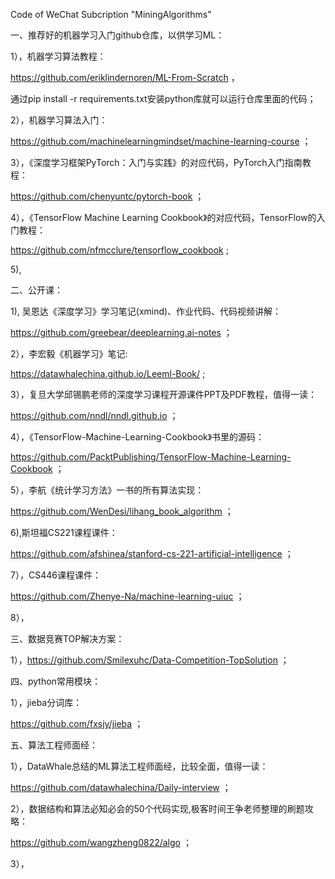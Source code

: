Code of WeChat Subcription "MiningAlgorithms"


一、推荐好的机器学习入门github仓库，以供学习ML：


1），机器学习算法教程： 

https://github.com/eriklindernoren/ML-From-Scratch ，

通过pip install -r requirements.txt安装python库就可以运行仓库里面的代码；


2），机器学习算法入门：

https://github.com/machinelearningmindset/machine-learning-course ；


3），《深度学习框架PyTorch：入门与实践》的对应代码，PyTorch入门指南教程：

https://github.com/chenyuntc/pytorch-book ；


4），《TensorFlow Machine Learning Cookbook》的对应代码，TensorFlow的入门教程：

https://github.com/nfmcclure/tensorflow_cookbook ;


5),





二、公开课：

1), 吴恩达《深度学习》学习笔记(xmind)、作业代码、代码视频讲解：

https://github.com/greebear/deeplearning.ai-notes ；


2），李宏毅《机器学习》笔记: 

https://datawhalechina.github.io/Leeml-Book/ ;


3），复旦大学邱锡鹏老师的深度学习课程开源课件PPT及PDF教程，值得一读：

https://github.com/nndl/nndl.github.io ；


4），《TensorFlow-Machine-Learning-Cookbook》书里的源码：


https://github.com/PacktPublishing/TensorFlow-Machine-Learning-Cookbook ；


5），李航《统计学习方法》一书的所有算法实现：

https://github.com/WenDesi/lihang_book_algorithm ；


6),斯坦福CS221课程课件：

https://github.com/afshinea/stanford-cs-221-artificial-intelligence ；


7），CS446课程课件：

https://github.com/Zhenye-Na/machine-learning-uiuc ；


8），




三、数据竞赛TOP解决方案：

1），https://github.com/Smilexuhc/Data-Competition-TopSolution  ；




四、python常用模块：


1），jieba分词库：

https://github.com/fxsjy/jieba ；




五、算法工程师面经：

1），DataWhale总结的ML算法工程师面经，比较全面，值得一读：

https://github.com/datawhalechina/Daily-interview ；


2），数据结构和算法必知必会的50个代码实现,极客时间王争老师整理的刷题攻略：

https://github.com/wangzheng0822/algo ；


3），